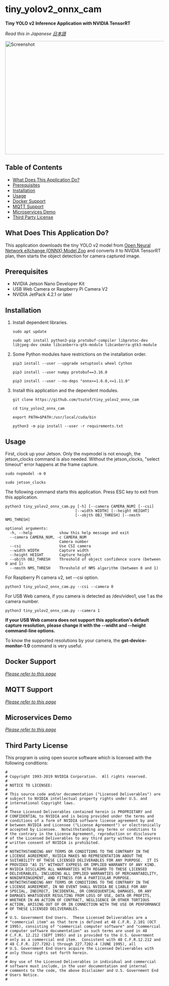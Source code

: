 # tiny_yolov2_onnx_cam
**Tiny YOLO v2 Inference Application with NVIDIA TensorRT**

*Read this in Japanese [日本語](README.ja.md)*

<img src="./screenshot.png" alt="Screenshot" title="Screenshot" width="640" height="360">

## Table of Contents
- [What Does This Application Do?](#what-does-this-application-do)
- [Prerequisites](#prerequisites)
- [Installation](#installation)
- [Usage](#usage)
- [Docker Support](docs/docker.md)
- [MQTT Support](docs/mqtt.md)
- [Microservices Demo](docs/microservices_demo.md)
- [Third Party License](#third-party-license)

## What Does This Application Do?

This application downloads the tiny YOLO v2 model from [Open Neural Network eXchange (ONNX) Model Zoo](https://github.com/onnx/models) and converts it to NVIDIA TensorRT plan, then starts the object detection for camera captured image. 

## Prerequisites

- NVIDIA Jetson Nano Developer Kit
- USB Web Camera or Raspberry Pi Camera V2
- NVIDIA JetPack 4.2.1 or later

## Installation

1. Install dependent libraries.

    ```
    sudo apt update
    ```
    ```
    sudo apt install python3-pip protobuf-compiler libprotoc-dev libjpeg-dev cmake libcanberra-gtk-module libcanberra-gtk3-module
    ```
  
1. Some Python modules have restrictions on the installation order.

    ```
    pip3 install --user --upgrade setuptools wheel Cython
    ```
    ```
    pip3 install --user numpy protobuf==3.16.0
    ```
    ```
    pip3 install --user --no-deps "onnx>=1.6.0,<=1.11.0"
    ```

1. Install this application and the dependent modules.

    ```
    git clone https://github.com/tsutof/tiny_yolov2_onnx_cam
    ```
    ```
    cd tiny_yolov2_onnx_cam
    ```
    ```
    export PATH=$PATH:/usr/local/cuda/bin
    ```
    ```
    python3 -m pip install --user -r requirements.txt
    ```

## Usage

First, clock up your Jetson.
Only the nvpmodel is not enough, the jetson_clocks command is also needed. Without the jetson_clocks, "select timeout" error happens at the frame capture.

```
sudo nvpmodel -m 0
```
```
sudo jetson_clocks
```

The following command starts this application.
Press ESC key to exit from this application.

```
python3 tiny_yolov2_onnx_cam.py [-h] [--camera CAMERA_NUM] [--csi]
                               [--width WIDTH] [--height HEIGHT]
                               [--objth OBJ_THRESH] [--nmsth NMS_THRESH]

optional arguments:
  -h, --help            show this help message and exit
  --camera CAMERA_NUM, -c CAMERA_NUM
                        Camera number
  --csi                 Use CSI camera
  --width WIDTH         Capture width
  --height HEIGHT       Capture height
  --objth OBJ_THRESH    Threshold of object confidence score (between 0 and 1)
  --nmsth NMS_THRESH    Threshold of NMS algorithm (between 0 and 1)
```

For Raspberry Pi camera v2, set --csi option.

```
python3 tiny_yolov2_onnx_cam.py --csi --camera 0
```

For USB Web camera, if you camera is detected as /dev/video1, use 1 as the camera number.

```
python3 tiny_yolov2_onnx_cam.py --camera 1
```

**If your USB Web camera does not support this application's default capture resolution, please change it with the --widht and --height command-line options.**

To know the supported resolutions by your camera, the **gst-device-monitor-1.0** command is very useful.

## Docker Support

*[Please refer to this page](docs/docker.md)*

## MQTT Support

*[Please refer to this page](docs/mqtt.md)*

## Microservices Demo

*[Please refer to this page](docs/microservices_demo.md)*

## Third Party License 

This program is using open source software which is licensed with the following conditions:

```
#
# Copyright 1993-2019 NVIDIA Corporation.  All rights reserved.
#
# NOTICE TO LICENSEE:
#
# This source code and/or documentation ("Licensed Deliverables") are
# subject to NVIDIA intellectual property rights under U.S. and
# international Copyright laws.
#
# These Licensed Deliverables contained herein is PROPRIETARY and
# CONFIDENTIAL to NVIDIA and is being provided under the terms and
# conditions of a form of NVIDIA software license agreement by and
# between NVIDIA and Licensee ("License Agreement") or electronically
# accepted by Licensee.  Notwithstanding any terms or conditions to
# the contrary in the License Agreement, reproduction or disclosure
# of the Licensed Deliverables to any third party without the express
# written consent of NVIDIA is prohibited.
#
# NOTWITHSTANDING ANY TERMS OR CONDITIONS TO THE CONTRARY IN THE
# LICENSE AGREEMENT, NVIDIA MAKES NO REPRESENTATION ABOUT THE
# SUITABILITY OF THESE LICENSED DELIVERABLES FOR ANY PURPOSE.  IT IS
# PROVIDED "AS IS" WITHOUT EXPRESS OR IMPLIED WARRANTY OF ANY KIND.
# NVIDIA DISCLAIMS ALL WARRANTIES WITH REGARD TO THESE LICENSED
# DELIVERABLES, INCLUDING ALL IMPLIED WARRANTIES OF MERCHANTABILITY,
# NONINFRINGEMENT, AND FITNESS FOR A PARTICULAR PURPOSE.
# NOTWITHSTANDING ANY TERMS OR CONDITIONS TO THE CONTRARY IN THE
# LICENSE AGREEMENT, IN NO EVENT SHALL NVIDIA BE LIABLE FOR ANY
# SPECIAL, INDIRECT, INCIDENTAL, OR CONSEQUENTIAL DAMAGES, OR ANY
# DAMAGES WHATSOEVER RESULTING FROM LOSS OF USE, DATA OR PROFITS,
# WHETHER IN AN ACTION OF CONTRACT, NEGLIGENCE OR OTHER TORTIOUS
# ACTION, ARISING OUT OF OR IN CONNECTION WITH THE USE OR PERFORMANCE
# OF THESE LICENSED DELIVERABLES.
#
# U.S. Government End Users.  These Licensed Deliverables are a
# "commercial item" as that term is defined at 48 C.F.R. 2.101 (OCT
# 1995), consisting of "commercial computer software" and "commercial
# computer software documentation" as such terms are used in 48
# C.F.R. 12.212 (SEPT 1995) and is provided to the U.S. Government
# only as a commercial end item.  Consistent with 48 C.F.R.12.212 and
# 48 C.F.R. 227.7202-1 through 227.7202-4 (JUNE 1995), all
# U.S. Government End Users acquire the Licensed Deliverables with
# only those rights set forth herein.
#
# Any use of the Licensed Deliverables in individual and commercial
# software must include, in the user documentation and internal
# comments to the code, the above Disclaimer and U.S. Government End
# Users Notice.
#
```
